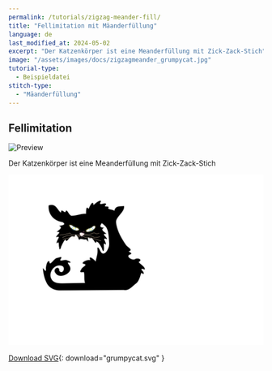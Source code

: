 ```yaml
---
permalink: /tutorials/zigzag-meander-fill/
title: "Fellimitation mit Mäanderfüllung"
language: de
last_modified_at: 2024-05-02
excerpt: "Der Katzenkörper ist eine Meanderfüllung mit Zick-Zack-Stich"
image: "/assets/images/docs/zigzagmeander_grumpycat.jpg"
tutorial-type:
  - Beispieldatei
stitch-type:
  - "Mäanderfüllung"
---
```


## Fellimitation

![Preview](/assets/images/docs/zigzagmeander_grumpycat.jpg)

Der Katzenkörper ist eine Meanderfüllung mit Zick-Zack-Stich

![SVG](assets/images/tutorials/zigzag-meander-fill/grumpycat.svg)

[Download SVG](/assets/images/tutorials/samples/grumpycat.svg){: download="grumpycat.svg" }
